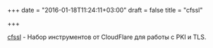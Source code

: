 +++
date = "2016-01-18T11:24:11+03:00"
draft = false
title = "cfssl"

+++

<p><a href="https://github.com/cloudflare/cfssl">cfssl</a>&nbsp;- Набор инструментов от&nbsp;CloudFlare для работы с&nbsp;PKI и TLS.</p>

